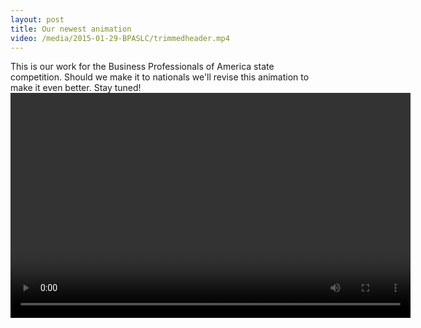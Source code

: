 ```yaml
---
layout: post
title: Our newest animation
video: /media/2015-01-29-BPASLC/trimmedheader.mp4
---
```

This is our work for the Business Professionals of America state competition. Should we make it to nationals we'll revise this animation to make it even better. Stay tuned!
<video id="edzIQIYGPXo" class="sublime" width="640" height="360" title="BPA State 2015" data-uid="edzIQIYGPXo" data-youtube-id="edzIQIYGPXo" preload="none">
</video>
